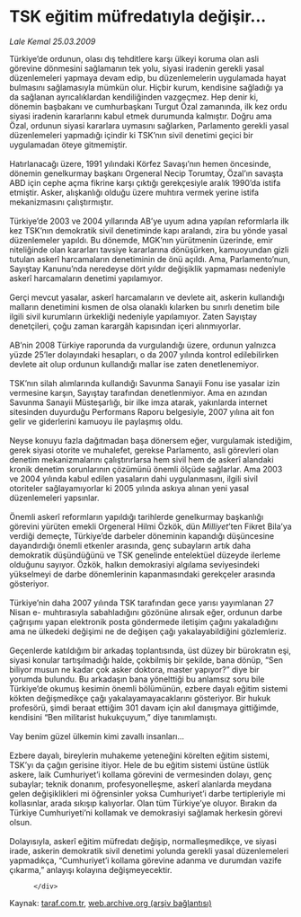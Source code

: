 # TSK eğitim müfredatıyla değişir...

*Lale Kemal 25.03.2009*

<div class="yazi">Türkiye’de ordunun, olası dış tehditlere karşı ülkeyi koruma olan asli görevine dönmesini sağlamanın tek yolu, siyasi iradenin gerekli yasal düzenlemeleri yapmaya devam edip, bu düzenlemelerin uygulamada hayat bulmasını sağlamasıyla mümkün olur. Hiçbir kurum, kendisine sağladığı ya da sağlanan ayrıcalıklardan kendiliğinden vazgeçmez. Hep denir ki, dönemin başbakanı ve cumhurbaşkanı Turgut Özal zamanında, ilk kez ordu siyasi iradenin kararlarını kabul etmek durumunda kalmıştır. Doğru ama Özal, ordunun siyasi kararlara uymasını sağlarken, Parlamento gerekli yasal düzenlemeleri yapmadığı içindir ki TSK’nın sivil denetimi geçici bir uygulamadan öteye gitmemiştir. <br/><br/>Hatırlanacağı üzere, 1991 yılındaki Körfez Savaşı’nın hemen öncesinde, dönemin genelkurmay başkanı Orgeneral Necip Torumtay, Özal’ın savaşta ABD için cephe açma fikrine karşı çıktığı gerekçesiyle aralık 1990’da istifa etmiştir. Asker, alışkanlığı olduğu üzere muhtıra vermek yerine istifa mekanizmasını çalıştırmıştır. <br/><br/>Türkiye’de 2003 ve 2004 yıllarında AB’ye uyum adına yapılan reformlarla ilk kez TSK’nın demokratik sivil denetiminde kapı aralandı, zira bu yönde yasal düzenlemeler yapıldı. Bu dönemde, MGK’nın yürütmenin üzerinde, emir niteliğinde olan kararları tavsiye kararlarına dönüşürken, kamuoyundan gizli tutulan askerî harcamaların denetiminin de önü açıldı. Ama, Parlamento’nun, Sayıştay Kanunu’nda neredeyse dört yıldır değişiklik yapmaması nedeniyle askerî harcamaların denetimi yapılamıyor. <br/><br/>Gerçi mevcut yasalar, askerî harcamaların ve devlete ait, askerin kullandığı malların denetimini kısmen de olsa olanaklı kılarken bu sınırlı denetim bile ilgili sivil kurumların ürkekliği nedeniyle yapılamıyor. Zaten Sayıştay denetçileri, çoğu zaman karargâh kapısından içeri alınmıyorlar. <br/><br/>AB’nin 2008 Türkiye raporunda da vurgulandığı üzere, ordunun yalnızca yüzde 25’ler dolayındaki hesapları, o da 2007 yılında kontrol edilebilirken devlete ait olup ordunun kullandığı mallar ise zaten denetlenemiyor. <br/><br/>TSK’nın silah alımlarında kullandığı Savunma Sanayii Fonu ise yasalar izin vermesine karşın, Sayıştay tarafından denetlenmiyor. Ama en azından Savunma Sanayii Müsteşarlığı, bir ilke imza atarak, yakınlarda internet sitesinden duyurduğu Performans Raporu belgesiyle, 2007 yılına ait fon gelir ve giderlerini kamuoyu ile paylaşmış oldu. <br/><br/>Neyse konuyu fazla dağıtmadan başa dönersem eğer, vurgulamak istediğim, gerek siyasi otorite ve muhalefet, gerekse Parlamento, asli görevleri olan denetim mekanizmalarını çalıştırırlarsa hem sivil hem de askerî alandaki kronik denetim sorunlarının çözümünü önemli ölçüde sağlarlar. Ama 2003 ve 2004 yılında kabul edilen yasaların dahi uygulanmasını, ilgili sivil otoriteler sağlayamıyorlar ki 2005 yılında askıya alınan yeni yasal düzenlemeleri yapsınlar. <br/><br/>Önemli askerî reformların yapıldığı tarihlerde genelkurmay başkanlığı görevini yürüten emekli Orgeneral Hilmi Özkök, dün <i>Milliyet</i>’ten Fikret Bila’ya verdiği demeçte, Türkiye’de darbeler döneminin kapandığı düşüncesine dayandırdığı önemli etkenler arasında, genç subayların artık daha demokratik düşündüğünü ve TSK genelinde entelektüel düzeyde ilerleme olduğunu sayıyor. Özkök, halkın demokrasiyi algılama seviyesindeki yükselmeyi de darbe dönemlerinin kapanmasındaki gerekçeler arasında gösteriyor. <br/><br/>Türkiye’nin daha 2007 yılında TSK tarafından gece yarısı yayımlanan 27 Nisan e- muhtırasıyla sabahladığını gözönüne alırsak eğer, ordunun darbe çağrışımı yapan elektronik posta göndermede iletişim çağını yakaladığını ama ne ülkedeki değişimi ne de değişen çağı yakalayabildiğini gözlemleriz. <br/><br/>Geçenlerde katıldığım bir arkadaş toplantısında, üst düzey bir bürokratın eşi, siyasi konular tartışılmadığı halde, çokbilmiş bir şekilde, bana dönüp, “Sen biliyor musun ne kadar çok asker doktora, master yapıyor?” diye bir yorumda bulundu. Bu arkadaşın bana yönelttiği bu anlamsız soru bile Türkiye’de okumuş kesimin önemli bölümünün, ezbere dayalı eğitim sistemi kökten değişmedikçe çağı yakalayamayacaklarını gösteriyor. Bir hukuk profesörü, şimdi beraat ettiğim 301 davam için akıl danışmaya gittiğimde, kendisini “Ben militarist hukukçuyum,” diye tanımlamıştı. <br/><br/>Vay benim güzel ülkemin kimi zavallı insanları... <br/><br/>Ezbere dayalı, bireylerin muhakeme yeteneğini körelten eğitim sistemi, TSK’yı da çağın gerisine itiyor. Hele de bu eğitim sistemi üstüne üstlük askere, laik Cumhuriyet’i kollama görevini de vermesinden dolayı, genç subaylar; teknik donanım, profesyonelleşme, askerî alanlarda meydana gelen değişiklikleri mi öğrensinler yoksa Cumhuriyet’i darbe tertipleriyle mi kollasınlar, arada sıkışıp kalıyorlar. Olan tüm Türkiye’ye oluyor. Bırakın da Türkiye Cumhuriyeti’ni kollamak ve demokrasiyi sağlamak herkesin görevi olsun. <br/><br/>Dolayısıyla, askerî eğitim müfredatı değişip, normalleşmedikçe, ve siyasi irade, askerin demokratik sivil denetimi yolunda gerekli yasal düzenlemeleri yapmadıkça, “Cumhuriyet’i kollama görevine adanma ve durumdan vazife çıkarma,” anlayışı kolayına değişmeyecektir.
                                    
          
          
          
          </div>

Kaynak: [taraf.com.tr](http://www.taraf.com.tr/lale-kemal/makale-tsk-egitim-mufredatiyla-degisir.htm), [web.archive.org (arşiv bağlantısı)](http://web.archive.org/web/20130815113806/http://www.taraf.com.tr/lale-kemal/makale-tsk-egitim-mufredatiyla-degisir.htm)
